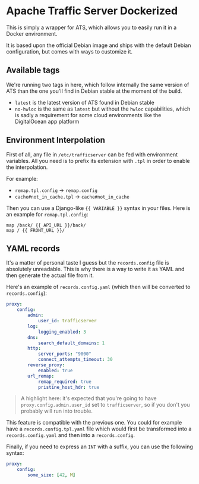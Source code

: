 # Apache Traffic Server Dockerized

This is simply a wrapper for ATS, which allows you to easily run it in a Docker
environment.

It is based upon the official Debian image and ships with the default Debian
configuration, but comes with ways to customize it.

## Available tags

We're running two tags in here, which follow internally the same version of ATS
than the one you'll find in Debian stable at the moment of the build.

- `latest` is the latest version of ATS found in Debian stable
- `no-hwloc` is the same as `latest` but without the `hwloc` capabilities,
  which is sadly a requirement for some cloud environments like the
  DigitalOcean app platform

## Environment Interpolation

First of all, any file in `/etc/trafficserver` can be fed with environment
variables. All you need is to prefix its extension with `.tpl` in order to
enable the interpolation.

For example:

- `remap.tpl.config` &rarr; `remap.config`
- `cache#not_in_cache.tpl` &rarr; `cache#not_in_cache`

Then you can use a Django-like `{{ VARIABLE }}` syntax in your files. Here is
an example for `remap.tpl.config`:

```text
map /back/ {{ API_URL }}/back/
map / {{ FRONT_URL }}/
```

## YAML records

It's a matter of personal taste I guess but the `records.config` file is
absolutely unreadable. This is why there is a way to write it as YAML and then
generate the actual file from it.

Here's an example of `records.config.yaml` (which then will be converted to
`records.config`):

```yaml
proxy:
    config:
        admin:
            user_id: trafficserver
        log:
            logging_enabled: 3
        dns:
            search_default_domains: 1
        http:
            server_ports: "9000"
            connect_attempts_timeout: 30
        reverse_proxy:
            enabled: true
        url_remap:
            remap_required: true
            pristine_host_hdr: true
```

> A highlight here: it's expected that you're going to have
> `proxy.config.admin.user_id` set to `trafficserver`, so if you don't you
> probably will run into trouble.

This feature is compatible with the previous one. You could for example have
a `records.config.tpl.yaml` file which would first be transformed into a
`records.config.yaml` and then into a `records.config`.

Finally, if you need to express an `INT` with a suffix, you can use the
following syntax:

```yaml
proxy:
    config:
        some_size: [42, M]
```
